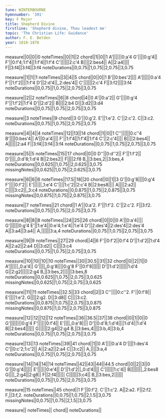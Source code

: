 ```yaml
---
tune: WINTERBOURNE
hymnnumber: '391'
key: F Major
title: Shepherd Divine
firstline: 'Shepherd divine, Thou leadest me'
topic: 'The Christian Life: Guidance'
author: F. E. Belden
year: 1818-1878
---
```

measure||0||0||0
noteTimes||0||1||2
chord||1||0||1
A'||||||0:a'4
G'||||0:g'4||
F'||0:f'4;1:f'4||1:f'4||1:f'4
C'||||||2:c'4
B||||2:bes4||
A||2:a4||||
F||3:f4||3:f4||3:f4
noteDurations||0,0.75||1,0.75||2,0.75||3,0.75

measure||1||1||1
noteTimes||3||4||5
chord||0||0||1
B'||0:bes'2||||
A'||||||0:a'4
F'||1:f'2||||1:f'4
D'||2:d'4||_2:des'4||
C'||||||2:c'4
F||3:f2||||3:f4
noteDurations||0,0.75||1,0.75||2,0.75||3,0.75

measure||2||2
noteTimes||6||8
chord||4||0
A'||0:a'2||
G'||||0:g'4
F'||1:f'2||1:f'4
D'||2:d'2||
B||||2:b4
D||3:d2||3:d4
noteDurations||0,0.75||1,0.75||2,0.75||3,0.75

measure||3
noteTimes||9
chord||3
G'||0:g'2.
E'||1:e'2.
C'||2:c'2.
C||3:c2.
noteDurations||0,0.75||1,0.75||2,0.75||3,0.75

measure||4||4||4
noteTimes||12||13||14
chord||1||0||1
C''||||||0:c''4
B'||||0:bes'4||
A'||0:a'4||||
F'||1:f'4||1:f'4||1:f'4
C'||2:c'4||||
B||||2:bes4||
A||||||2:a4
F||3:f4||3:f4||3:f4
noteDurations||0,0.75||1,0.75||2,0.75||3,0.75

measure||5||5
noteTimes||15||17
chord||0||0
D''||0:d''2||
F'||1:f'2||
D'||||_0:d'8;1:d'4
B||2:bes2||
F||||2:f8
B,||3:bes,2||3:bes,4
noteDurations||0,0.625||1,0.75||2,0.625||3,0.75
missingNotes||0,0.625||1,0.75||2,0.625||3,0.75

measure||6||6||6
noteTimes||17.5||18||20
chord||0||1||3
G'||0:g'8||||0:g'4
F'||||0:f'2||
E'||||||_1:e'4
C'||||1:c'2||2:c'4
B||2:bes8||||
A||||2:a2||
C||||3:c2||_3:c4
noteDurations||0,0.875||1,0.75||2,0.875||3,0.75
missingNotes||0,0.875||1,0.75||2,0.875||3,0.75

measure||7
noteTimes||21
chord||1
A'||0:a'2.
F'||1:f'2.
C'||2:c'2.
F||3:f2.
noteDurations||0,0.75||1,0.75||2,0.75||3,0.75

measure||8||8||8
noteTimes||24||25||26
chord||0||0||0
A'||0:a'4||||
G'||||||0:g'4
E'||1:e'4||0:e'4;1:e'4||1:e'4
D'||2:des'4||2:des'4||2:des'4
A||3:a4||3:a4||
A,||||||3:a,4
noteDurations||0,0.75||1,0.75||2,0.75||3,0.75

measure||9||9
noteTimes||27||29
chord||4||6
F'||0:f'2||0:f'4
D'||1:d'2||1:d'4
A||2:a2||2:a4
D||3:d2||
C||||3:c4
noteDurations||0,0.75||1,0.75||2,0.75||3,0.75

measure||10||10||10||10
noteTimes||30||30.5||31||32
chord||0||2||1||0
A'||||||_0:a'4||
G'||||_0:g'8||||0:g'8
F'||0:f'8||||||
D'||1:d'2||||||1:d'4
G||2:g2||||||2:g4
B,||3:bes,2||||||3:bes,8
noteDurations||0,0.625||1,0.75||2,0.75||3,0.625
missingNotes||0,0.625||1,0.75||2,0.75||3,0.625

measure||11||11
noteTimes||32.5||33
chord||2||3
C''||||0:c''2.
F'||0:f'8||
E'||||1:e'2.
G||||2:g2.
D||3:d8||
C||||3:c2.
noteDurations||0,0.875||1,0.75||2,0.75||3,0.875
missingNotes||0,0.875||1,0.75||2,0.75||3,0.875

measure||12||12||12||12
noteTimes||36||36.5||37||38
chord||0||1||0||0
G'||||||||0:g'4
F'||||||0:f'4||
E'||||_0:e'8||||
D'||0:d'8;1:d'4||||1:d'4||1:d'4
B||2:bes4||||||
G||||||2:g4||2:g4
B,||3:bes,4||||3:b,4||3:b,4
noteDurations||0,0.75||1,0.75||2,0.75||3,0.75

measure||13||13
noteTimes||39||41
chord||1||0
A'||||0:a'4
D'||||1:des'4
C'||0:c'2;1:c'2||
A||2:a2||2:a4
C||3:c2||
A,||||3:a,4
noteDurations||0,0.75||1,0.75||2,0.75||3,0.75

measure||14||14||14||14
noteTimes||42||43||44||44.5
chord||0||2||3||0
G'||0:g'4||||||
E'||||||0:e'4||
D'||1:d'2||_0:d'4||||
C'||||||1:c'4||
B||||||||_2:bes8
G||||_2:g4||2:g8||
F||2:f4||||||
C||||||3:c4||
B,||3:bes,2||||||
noteDurations||0,0.75||1,0.75||2,0.75||3,0.75

measure||15
noteTimes||45
chord||1
F'||0:f'2.
C'||1:c'2.
A||2:a2.
F||2:f2.
F,||3:f,2.
noteDurations||0,0.75||1,0.75||2,1.5||3,0.75
missingNotes||0,0.75||1,0.75||2,1.5||3,0.75

measure||
noteTimes||
chord||
noteDurations||

